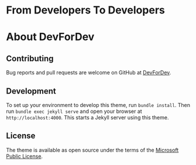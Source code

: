 # From Developers To Developers 
# About DevForDev

## Contributing
Bug reports and pull requests are welcome on GitHub at [DevForDev](https://gmfjlr.github.io/DevForDev/).
## Development
To set up your environment to develop this theme, run `bundle install`.
Then run `bundle exec jekyll serve` and open your browser at `http://localhost:4000`. This starts a Jekyll server using this theme.
## License
The theme is available as open source under the terms of the [Microsoft Public License](https://gmfjlr.github.io/DevForDev/blob/master/LICENSE).

